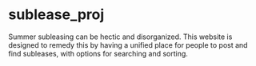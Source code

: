 # sublease_proj
Summer subleasing can be hectic and disorganized. This website is designed to remedy this by having a unified place for people to post and find subleases, with options for searching and sorting.
